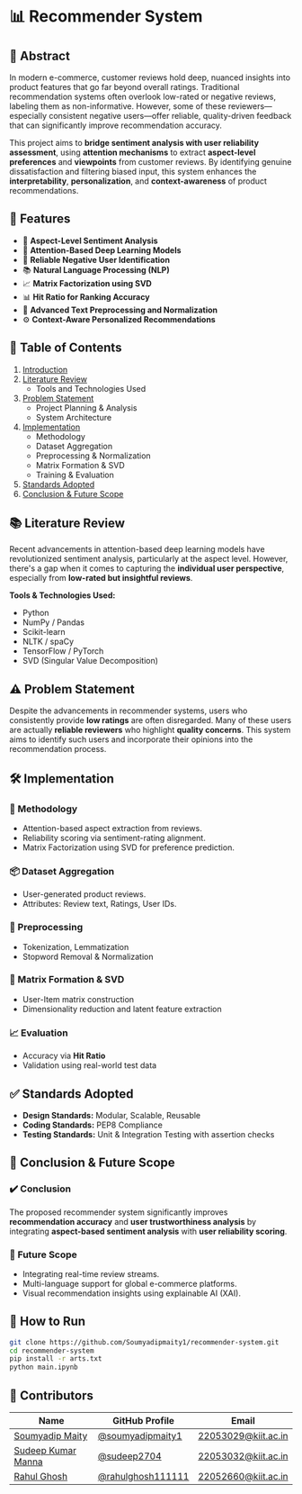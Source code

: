 # 📊 Recommender System

## 📝 Abstract

In modern e-commerce, customer reviews hold deep, nuanced insights into product features that go far beyond overall ratings. Traditional recommendation systems often overlook low-rated or negative reviews, labeling them as non-informative. However, some of these reviewers—especially consistent negative users—offer reliable, quality-driven feedback that can significantly improve recommendation accuracy.

This project aims to **bridge sentiment analysis with user reliability assessment**, using **attention mechanisms** to extract **aspect-level preferences** and **viewpoints** from customer reviews. By identifying genuine dissatisfaction and filtering biased input, this system enhances the **interpretability**, **personalization**, and **context-awareness** of product recommendations.

## 🚀 Features

- 🎯 **Aspect-Level Sentiment Analysis**
- 🧠 **Attention-Based Deep Learning Models**
- 📌 **Reliable Negative User Identification**
- 📚 **Natural Language Processing (NLP)**
- 📈 **Matrix Factorization using SVD**
- 📊 **Hit Ratio for Ranking Accuracy**
- 🧹 **Advanced Text Preprocessing and Normalization**
- ⚙️ **Context-Aware Personalized Recommendations**

## 📖 Table of Contents

1. [Introduction](#introduction)
2. [Literature Review](#literature-review)
   - Tools and Technologies Used
3. [Problem Statement](#problem-statement)
   - Project Planning & Analysis
   - System Architecture
4. [Implementation](#implementation)
   - Methodology
   - Dataset Aggregation
   - Preprocessing & Normalization
   - Matrix Formation & SVD
   - Training & Evaluation
5. [Standards Adopted](#standards-adopted)
6. [Conclusion & Future Scope](#conclusion--future-scope)
## 📚 Literature Review

Recent advancements in attention-based deep learning models have revolutionized sentiment analysis, particularly at the aspect level. However, there's a gap when it comes to capturing the **individual user perspective**, especially from **low-rated but insightful reviews**.

**Tools & Technologies Used:**
- Python
- NumPy / Pandas
- Scikit-learn
- NLTK / spaCy
- TensorFlow / PyTorch
- SVD (Singular Value Decomposition)

## ⚠️ Problem Statement

Despite the advancements in recommender systems, users who consistently provide **low ratings** are often disregarded. Many of these users are actually **reliable reviewers** who highlight **quality concerns**. This system aims to identify such users and incorporate their opinions into the recommendation process.

## 🛠️ Implementation

### 🔁 Methodology
- Attention-based aspect extraction from reviews.
- Reliability scoring via sentiment-rating alignment.
- Matrix Factorization using SVD for preference prediction.

### 📦 Dataset Aggregation
- User-generated product reviews.
- Attributes: Review text, Ratings, User IDs.

### 🧹 Preprocessing
- Tokenization, Lemmatization
- Stopword Removal & Normalization

### 🧮 Matrix Formation & SVD
- User-Item matrix construction
- Dimensionality reduction and latent feature extraction

### 📈 Evaluation
- Accuracy via **Hit Ratio**
- Validation using real-world test data

## ✅ Standards Adopted

- **Design Standards:** Modular, Scalable, Reusable
- **Coding Standards:** PEP8 Compliance
- **Testing Standards:** Unit & Integration Testing with assertion checks

## 🏁 Conclusion & Future Scope

### ✔️ Conclusion
The proposed recommender system significantly improves **recommendation accuracy** and **user trustworthiness analysis** by integrating **aspect-based sentiment analysis** with **user reliability scoring**.

### 🔮 Future Scope
- Integrating real-time review streams.
- Multi-language support for global e-commerce platforms.
- Visual recommendation insights using explainable AI (XAI).

## 📌 How to Run

```bash
git clone https://github.com/Soumyadipmaity1/recommender-system.git
cd recommender-system
pip install -r arts.txt
python main.ipynb
```

## 🤝 Contributors

| Name               | GitHub Profile | Email |
|--------------------|----------------|-------|
| [Soumyadip Maity](https://github.com/soumyadipmaity1) | [@soumyadipmaity1](https://github.com/soumyadipmaity1) | [22053029@kiit.ac.in](mailto:22053029@kiit.ac.in) |
| [Sudeep Kumar Manna](https://github.com/sudeep2704) | [@sudeep2704](https://github.com/sudeep2704) | [22053032@kiit.ac.in](mailto:22053032@kiit.ac.in) |
| [Rahul Ghosh](https://github.com/rahulghosh111111) | [@rahulghosh111111](https://github.com/rahulghosh111111) | [22052660@kiit.ac.in](mailto:22052660@kiit.ac.in) |
